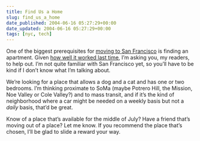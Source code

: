 ```yaml
---
title: Find Us a Home
slug: find_us_a_home
date_published: 2004-06-16 05:27:29+00:00
date_updated: 2004-06-16 05:27:29+00:00
tags: [nyc, tech]
---
```

One of the biggest prerequisites for [moving to San Francisco](/2004/05/19/moving_forward) is finding an apartment. Given [how well it worked last time](/2003/11/03/home_sweet_home), I’m asking you, my readers, to help out. I’m not quite familiar with San Francisco yet, so you’ll have to be kind if I don’t know what I’m talking about.

We’re looking for a place that allows a dog and a cat and has one or two bedrooms. I’m thinking proximate to SoMa (maybe Potrero Hill, the Mission, Noe Valley or Cole Valley?) and to mass transit, and if it’s the kind of neighborhood where a car might be needed on a weekly basis but not a *daily* basis, that’d be great.

Know of a place that’s available for the middle of July? Have a friend that’s moving out of a place? Let me know. If you recommend the place that’s chosen, I’ll be glad to slide a reward your way.

